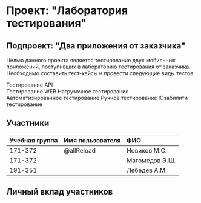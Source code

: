 # Проект: "Лаборатория тестирования"
## Подпроект: "Два приложения от заказчика"
Целью данного проекта является тестирование двух мобильных приложений, поступивших в лабораторию тестирования от заказчика. Необходимо составить тест-кейсы и провести следующие виды тестов:

Тестирование API    
Тестирование WEB
Нагрузочное тестирование      
Автоматизированное тестирование 
Ручное тестирование
Юзабилити тестирование

## Участники
Учебная группа |	Имя пользователя |	ФИО
:------------- |:-----------------| :------------
171-372        | @allReload       | Новиков М.С.
171-372        |                  | Магомедов Э.Ш.
191-351        |                  | Лебедев А.М. 
 
 ## Личный вклад участников
